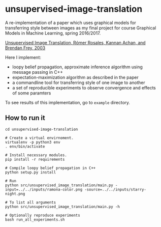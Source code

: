 # unsupervised-image-translation
A re-implementation of a paper which uses graphical models for transferring style between images
as my final project for course Graphical Models in Machine Learning, spring 2016/2017.

[Unsupervised Image Translation, Rómer Rosales, Kannan Achan, and Brendan Frey, 2003](http://people.csail.mit.edu/romer/papers/RosalesAchanFrey_ICCV03.pdf)

Here I implement:
  - loopy belief propagation, approximate inference algorithm using message passing in C++
  - expectation-maximization algorithm as described in the paper
  - a commandline tool for transferring style of one image to another
  - a set of reproducible experiments to observe convergence and effects of some paramters

To see results of this implementation, go to `example` directory.

## How to run it
```
cd unsupervised-image-translation

# Create a virtual envirnoment.
virtualenv -p python3 env
. env/bin/activate

# Install necessary modules.
pip install -r requirements

# Compile loopy belief propagation in C++
python setup.py install

# Run
python src/unsupervised_image_translation/main.py -input=../../inputs/ramona-color.png -source=../../inputs/starry-night.png

# To list all arguments
python src/unsupervised_image_translation/main.py -h

# Optionally reproduce experiments
bash run_all_experiments.sh
```
